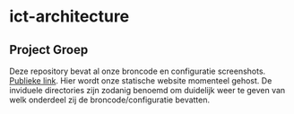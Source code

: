# ict-architecture

## Project Groep 

Deze repository bevat al onze broncode en configuratie screenshots.
[Publieke link](http://edu.ap.bucketapphost.s3-website-us-east-1.amazonaws.com/). Hier wordt onze statische website momenteel gehost.
De inviduele directories zijn zodanig benoemd om duidelijk weer te geven van welk onderdeel zij de broncode/configuratie bevatten.
